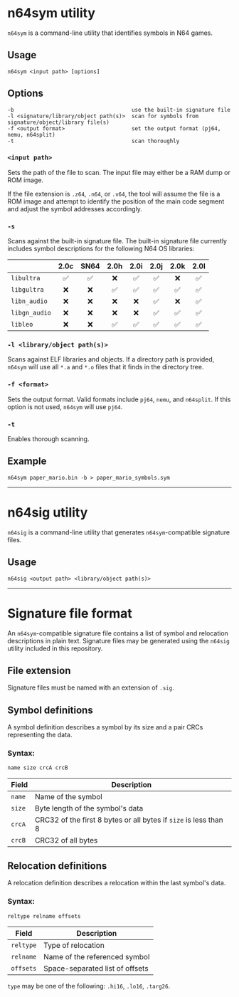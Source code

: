 # n64sym utility

`n64sym` is a command-line utility that identifies symbols in N64 games.

## Usage

    n64sym <input path> [options] 

## Options

    -b                                     use the built-in signature file
    -l <signature/library/object path(s)>  scan for symbols from signature/object/library file(s)
    -f <output format>                     set the output format (pj64, nemu, n64split)
    -t                                     scan thoroughly

### `<input path>`

Sets the path of the file to scan. The input file may either be a RAM dump or ROM image.

If the file extension is `.z64`, `.n64`, or `.v64`, the tool will assume the file is a ROM image and attempt to identify the position of the main code segment and adjust the symbol addresses accordingly.

### `-s`

Scans against the built-in signature file. The built-in signature file currently includes symbol descriptions for the following N64 OS libraries:

|               | 2.0c | SN64 | 2.0h | 2.0i | 2.0j | 2.0k | 2.0l |
|---------------|:----:|:----:|:----:|:----:|:----:|:----:|:----:|
| `libultra`    | ✅  | ✅   | ❌  | ✅   | ✅  |   ❌ |  ✅  |
| `libgultra`   | ❌  | ❌   | ✅  | ✅   | ✅  |   ✅ |  ✅  |
| `libn_audio`  | ❌  | ❌   | ❌  | ❌   | ✅  |   ❌ |  ✅  |
| `libgn_audio` | ❌  | ❌   | ❌  | ❌   | ✅  |   ✅ |  ✅  |
| `libleo`      | ❌  | ❌   | ✅  | ✅   | ✅  |   ✅ |  ✅  |

### `-l <library/object path(s)>`

Scans against ELF libraries and objects. If a directory path is provided, `n64sym` will use all `*.a` and `*.o` files that it finds in the directory tree.

### `-f <format>`

Sets the output format. Valid formats include `pj64`, `nemu`, and `n64split`. If this option is not used, `n64sym` will use `pj64`.

### `-t`

Enables thorough scanning.

## Example

    n64sym paper_mario.bin -b > paper_mario_symbols.sym

---

# n64sig utility

`n64sig` is a command-line utility that generates `n64sym`-compatible signature files.

## Usage

    n64sig <output path> <library/object path(s)>

---

# Signature file format

An `n64sym`-compatible signature file contains a list of symbol and relocation descriptions in plain text. Signature files may be generated using the `n64sig` utility included in this repository.

## File extension

Signature files must be named with an extension of `.sig`.

## Symbol definitions

A symbol definition describes a symbol by its size and a pair CRCs representing the data.

### Syntax:

    name size crcA crcB

| Field  | Description                                                      |
|--------|------------------------------------------------------------------|
| `name` | Name of the symbol                                               |
| `size` | Byte length of the symbol's data                                 |
| `crcA` | CRC32 of the first 8 bytes or all bytes if `size` is less than 8 |
| `crcB` | CRC32 of all bytes                                               |

## Relocation definitions

A relocation definition describes a relocation within the last symbol's data.

### Syntax:

    reltype relname offsets

| Field     | Description                     |
|-----------| --------------------------------|
| `reltype` | Type of relocation              |
| `relname` | Name of the referenced symbol   |
| `offsets` | Space-separated list of offsets |

`type` may be one of the following: `.hi16`, `.lo16`, `.targ26`.

